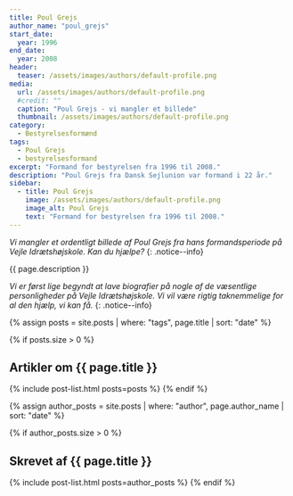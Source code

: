 ```yaml
---
title: Poul Grejs
author_name: "poul_grejs"
start_date: 
  year: 1996
end_date:
  year: 2008
header:
  teaser: /assets/images/authors/default-profile.png
media: 
  url: /assets/images/authors/default-profile.png
  #credit: ""
  caption: "Poul Grejs - vi mangler et billede"
  thumbnail: /assets/images/authors/default-profile.png
category:
  - Bestyrelsesformænd
tags:
  - Poul Grejs
  - bestyrelsesformand
excerpt: "Formand for bestyrelsen fra 1996 til 2008."
description: "Poul Grejs fra Dansk Sejlunion var formand i 22 år."
sidebar:
  - title: Poul Grejs
    image: /assets/images/authors/default-profile.png
    image_alt: Poul Grejs
    text: "Formand for bestyrelsen fra 1996 til 2008."
---
```


_Vi mangler et ordentligt billede af Poul Grejs fra hans formandsperiode på Vejle Idrætshøjskole. Kan du hjælpe?_
{: .notice--info}

{{ page.description }}

_Vi er først lige begyndt at lave biografier på nogle af de væsentlige personligheder på Vejle Idrætshøjskole. Vi vil være rigtig taknemmelige for al den hjælp, vi kan få._
{: .notice--info}

{% assign posts = site.posts | where: "tags", page.title | sort: "date" %}

{% if posts.size > 0 %}
## Artikler om {{ page.title }}
{% include post-list.html posts=posts %}
{% endif %}

{% assign author_posts = site.posts | where: "author", page.author_name | sort: "date" %}

{% if author_posts.size > 0 %}
## Skrevet af {{ page.title }}
{% include post-list.html posts=author_posts %}
{% endif %}
